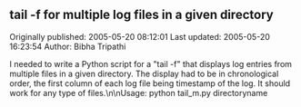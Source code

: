 ## tail -f for multiple log files in a given directory 
Originally published: 2005-05-20 08:12:01 
Last updated: 2005-05-20 16:23:54 
Author: Bibha Tripathi 
 
I needed to write a Python script for a "tail -f" that displays log entries from multiple files in a given directory. The display had to be in chronological order, the first column of each log file being timestamp of the log. It should work for any type of files.\n\nUsage:  python tail_m.py directoryname